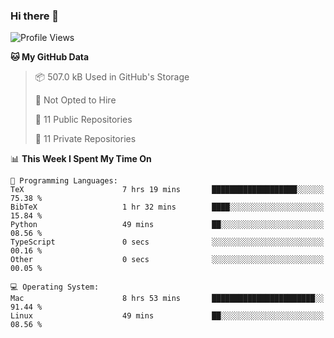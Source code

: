 ### Hi there 👋

<!--
**huayuan4396/huayuan4396** is a ✨ _special_ ✨ repository because its `README.md` (this file) appears on your GitHub profile.

Here are some ideas to get you started:

- 🔭 I’m currently working on ...
- 🌱 I’m currently learning ...
- 👯 I’m looking to collaborate on ...
- 🤔 I’m looking for help with ...
- 💬 Ask me about ...
- 📫 How to reach me: ...
- 😄 Pronouns: ...
- ⚡ Fun fact: ...
-->

<!--START_SECTION:waka-->
![Profile Views](http://img.shields.io/badge/Profile%20Views-2-blue)

**🐱 My GitHub Data** 

> 📦 507.0 kB Used in GitHub's Storage 
 > 
> 🚫 Not Opted to Hire
 > 
> 📜 11 Public Repositories 
 > 
> 🔑 11 Private Repositories 
 > 
📊 **This Week I Spent My Time On** 

```text
💬 Programming Languages: 
TeX                      7 hrs 19 mins       ███████████████████░░░░░░   75.38 % 
BibTeX                   1 hr 32 mins        ████░░░░░░░░░░░░░░░░░░░░░   15.84 % 
Python                   49 mins             ██░░░░░░░░░░░░░░░░░░░░░░░   08.56 % 
TypeScript               0 secs              ░░░░░░░░░░░░░░░░░░░░░░░░░   00.16 % 
Other                    0 secs              ░░░░░░░░░░░░░░░░░░░░░░░░░   00.05 % 

💻 Operating System: 
Mac                      8 hrs 53 mins       ███████████████████████░░   91.44 % 
Linux                    49 mins             ██░░░░░░░░░░░░░░░░░░░░░░░   08.56 % 
```


<!--END_SECTION:waka-->
